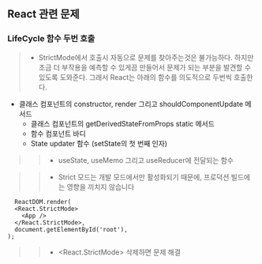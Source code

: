 ## React 관련 문제

### LifeCycle 함수 두번 호출
> - StrictMode에서 호출시 자동으로 문제를 찾아주는것은 불가능하다. 하지만 조금 더 부작용을 예측할 수 있게끔 만들어서 문제가 되는 부분을 발견할 수 있도록 도와준다. 그래서 React는 아래의 함수를 의도적으로 두번씩 호출한다.
* 클래스 컴포넌트의 constructor, render 그리고 shouldComponentUpdate 메서드
  + 클래스 컴포넌트의 getDerivedStateFromProps static 메서드
  - 함수 컴포넌트 바디
  * State updater 함수 (setState의 첫 번째 인자)
> > - useState, useMemo 그리고 useReducer에 전달되는 함수
 
> > * Strict 모드는 개발 모드에서만 활성화되기 때문에, 프로덕션 빌드에는 영향을 끼치지 않습니다

```react
  ReactDOM.render(
  <React.StrictMode>
    <App />
  </React.StrictMode>,
  document.getElementById('root'),
);
```
> > * <React.StrictMode> 삭제하면 문제 해결
